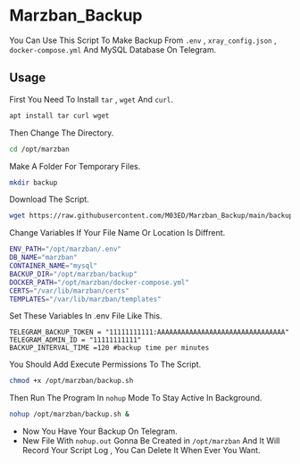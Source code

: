 # Marzban_Backup
You Can Use This Script To Make Backup From `.env` , `xray_config.json` , `docker-compose.yml` And MySQL Database On Telegram.
## Usage
First You Need To Install `tar` , `wget` And `curl`.
```bash
apt install tar curl wget
```
Then Change The Directory.
```bash
cd /opt/marzban
```
Make A Folder For Temporary Files.
```bash
mkdir backup
```
Download The Script.
```bash 
wget https://raw.githubusercontent.com/M03ED/Marzban_Backup/main/backup.sh
```
Change Variables If Your File Name Or Location Is Diffrent.
```bash
ENV_PATH="/opt/marzban/.env"
DB_NAME="marzban"
CONTAINER_NAME="mysql"
BACKUP_DIR="/opt/marzban/backup"
DOCKER_PATH="/opt/marzban/docker-compose.yml"
CERTS="/var/lib/marzban/certs"
TEMPLATES="/var/lib/marzban/templates"
```
Set These Variables In .env File Like This.
```env
TELEGRAM_BACKUP_TOKEN = "11111111111:AAAAAAAAAAAAAAAAAAAAAAAAAAAAAAAA"
TELEGRAM_ADMIN_ID = "11111111111"
BACKUP_INTERVAL_TIME =120 #backup time per minutes
```
You Should Add Execute Permissions To The Script.
```bash
chmod +x /opt/marzban/backup.sh
```
Then Run The Program In `nohup` Mode To Stay Active In Background.
```bash
nohup /opt/marzban/backup.sh &
```
- Now You Have Your Backup On Telegram.
- New File With `nohup.out` Gonna Be Created in `/opt/marzban` And It Will Record Your Script Log , You Can Delete It When Ever You Want.
